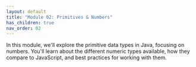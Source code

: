 ```yaml
---
layout: default
title: "Module 02: Primitives & Numbers"
has_children: true
nav_order: 02
---
```


In this module, we'll explore the primitive data types in Java, focusing on numbers. You'll learn about the different numeric types available, how they compare to JavaScript, and best practices for working with them.
